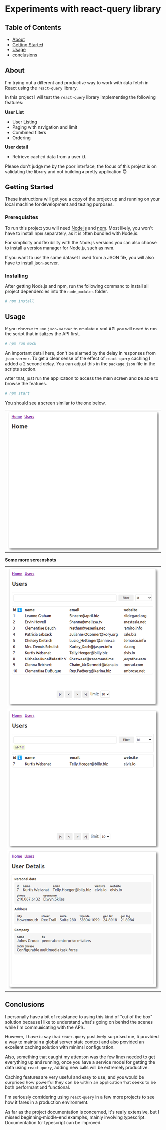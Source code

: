 # Experiments with react-query library

## Table of Contents

- [About](#about)
- [Getting Started](#getting_started)
- [Usage](#usage)
- [conclusions](#conclusion)

## About <a name = "about"></a>

I'm trying out a different and productive way to work with data fetch in React using the `react-query` library.

In this project I will test the `react-query` library implementing the following features:

**User List**
- User Listing
- Paging with navigation and limit
- Combined filters
- Ordering

**User detail**
- Retrieve cached data from a user id.

Please don't judge me by the poor interface, the focus of this project is on validating the library and not building a pretty application 😇

## Getting Started <a name = "getting_started"></a>

These instructions will get you a copy of the project up and running on your local machine for development and testing purposes.

### Prerequisites

To run this project you will need [Node.js](https://nodejs.org/) and [npm](https://www.npmjs.com/). Most likely, you won't have to install npm separately, as it is often bundled with Node.js.

For simplicity and flexibility with the Node.js versions you can also choose to install a version manager for Node.js, such as [nvm](https://github.com/nvm-sh/nvm).

If you want to use the same dataset I used from a JSON file, you will also have to install [json-server](https://github.com/typicode/json-server).

### Installing

After getting Node.js and npm, run the following command to install all project dependencies into the `node_modules` folder.

```bash
# npm install
```

## Usage <a name = "usage"></a>

If you choose to use `json-server` to emulate a real API you will need to run the script that initializes the API first.

```bash
# npm run mock
```

An important detail here, don't be alarmed by the delay in responses from `json-server`. To get a clear sense of the effect of `react-query` caching I added a 2 second delay. You can adjust this in the `package.json` file in the scripts section.

After that, just run the application to access the main screen and be able to browse the features.

```bash
# npm start
```

You should see a screen similar to the one below.


<table>
  <tr>
    <td align="center">
        <img src="https://github.com/ivanseibel/react-query/blob/main/src/static/printscreen-02.png" alt="printscreen-02.png">
    </td>
  </tr>
</table>


**Some more screenshots**

<table>
  <tr>
    <td align="center">
        <img src="https://github.com/ivanseibel/react-query/blob/main/src/static/printscreen-01.png" alt="printscreen-01.png">
    </td>
  </tr>
  <tr>
    <td align="center">
        <img src="https://github.com/ivanseibel/react-query/blob/main/src/static/printscreen-03.png" alt="printscreen-03.png">
    </td>
  </tr>
  <tr>
    <td align="center">
        <img src="https://github.com/ivanseibel/react-query/blob/main/src/static/printscreen-04.png" alt="printscreen-04.png">
    </td>
  </tr>
</table>

## Conclusions <a name = "about"></a>

I personally have a bit of resistance to using this kind of "out of the box" solution because I like to understand what's going on behind the scenes while I'm communicating with the APIs.

However, I have to say that `react-query` positively surprised me, it provided a way to maintain a global server state context and also provided an excellent caching solution with minimal configuration.

Also, something that caught my attention was the few lines needed to get everything up and running, once you have a service model for getting the data using `react-query`, adding new calls will be extremely productive.

Caching features are very useful and easy to use, and you would be surprised how powerful they can be within an application that seeks to be both performant and functional.

I'm seriously considering using `react-query` in a few more projects to see how it fares in a production environment.

As far as the project documentation is concerned, it's really extensive, but I missed beginning-middle-end examples, mainly involving typescript. Documentation for typescript can be improved.

